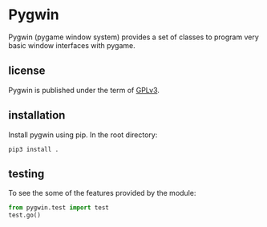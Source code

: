 #  Pygwin

Pygwin (pygame window system) provides a set of classes to program
very basic window interfaces with pygame.

## license

Pygwin is published under the term of
[GPLv3](https://www.gnu.org/licenses/gpl-3.0.txt).

## installation

Install pygwin using pip.  In the root directory:

```
pip3 install .
```

## testing

To see the some of the features provided by the module:

```python
from pygwin.test import test
test.go()
```
